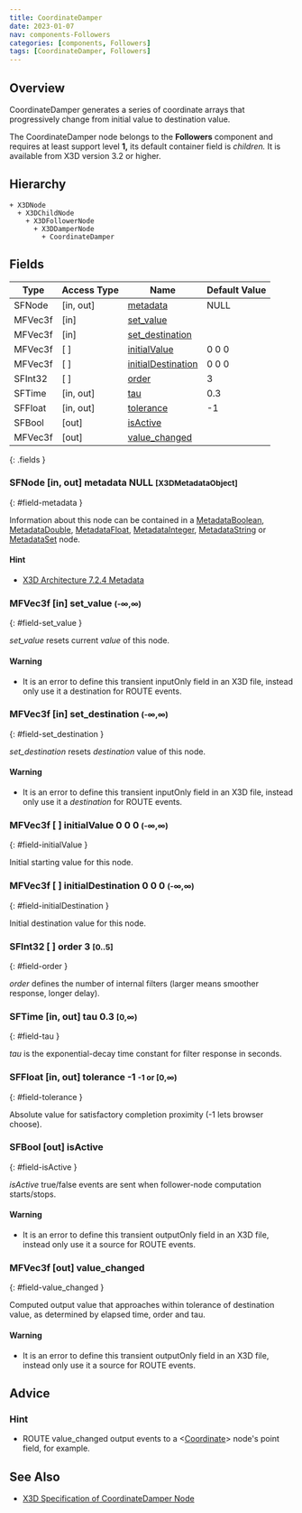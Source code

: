 ```yaml
---
title: CoordinateDamper
date: 2023-01-07
nav: components-Followers
categories: [components, Followers]
tags: [CoordinateDamper, Followers]
---
```

<style>
.post h3 {
  word-spacing: 0.2em;
}
</style>

## Overview

CoordinateDamper generates a series of coordinate arrays that progressively change from initial value to destination value.

The CoordinateDamper node belongs to the **Followers** component and requires at least support level **1,** its default container field is *children.* It is available from X3D version 3.2 or higher.

## Hierarchy

```
+ X3DNode
  + X3DChildNode
    + X3DFollowerNode
      + X3DDamperNode
        + CoordinateDamper
```

## Fields

| Type | Access Type | Name | Default Value |
| ---- | ----------- | ---- | ------------- |
| SFNode | [in, out] | [metadata](#field-metadata) | NULL  |
| MFVec3f | [in] | [set_value](#field-set_value) |  |
| MFVec3f | [in] | [set_destination](#field-set_destination) |  |
| MFVec3f | [ ] | [initialValue](#field-initialValue) | 0 0 0  |
| MFVec3f | [ ] | [initialDestination](#field-initialDestination) | 0 0 0  |
| SFInt32 | [ ] | [order](#field-order) | 3  |
| SFTime | [in, out] | [tau](#field-tau) | 0.3  |
| SFFloat | [in, out] | [tolerance](#field-tolerance) | -1  |
| SFBool | [out] | [isActive](#field-isActive) |  |
| MFVec3f | [out] | [value_changed](#field-value_changed) |  |
{: .fields }

### SFNode [in, out] **metadata** NULL <small>[X3DMetadataObject]</small>
{: #field-metadata }

Information about this node can be contained in a [MetadataBoolean](/x_ite/components/core/metadataboolean/), [MetadataDouble](/x_ite/components/core/metadatadouble/), [MetadataFloat](/x_ite/components/core/metadatafloat/), [MetadataInteger](/x_ite/components/core/metadatainteger/), [MetadataString](/x_ite/components/core/metadatastring/) or [MetadataSet](/x_ite/components/core/metadataset/) node.

#### Hint

- [X3D Architecture 7.2.4 Metadata](https://www.web3d.org/specifications/X3Dv4/ISO-IEC19775-1v4-IS/Part01/components/core.html#Metadata)

### MFVec3f [in] **set_value** <small>(-∞,∞)</small>
{: #field-set_value }

*set_value* resets current *value* of this node.

#### Warning

- It is an error to define this transient inputOnly field in an X3D file, instead only use it a destination for ROUTE events.

### MFVec3f [in] **set_destination** <small>(-∞,∞)</small>
{: #field-set_destination }

*set_destination* resets *destination* value of this node.

#### Warning

- It is an error to define this transient inputOnly field in an X3D file, instead only use it a *destination* for ROUTE events.

### MFVec3f [ ] **initialValue** 0 0 0 <small>(-∞,∞)</small>
{: #field-initialValue }

Initial starting value for this node.

### MFVec3f [ ] **initialDestination** 0 0 0 <small>(-∞,∞)</small>
{: #field-initialDestination }

Initial destination value for this node.

### SFInt32 [ ] **order** 3 <small>[0..5]</small>
{: #field-order }

*order* defines the number of internal filters (larger means smoother response, longer delay).

### SFTime [in, out] **tau** 0.3 <small>[0,∞)</small>
{: #field-tau }

*tau* is the exponential-decay time constant for filter response in seconds.

### SFFloat [in, out] **tolerance** -1 <small>-1 or [0,∞)</small>
{: #field-tolerance }

Absolute value for satisfactory completion proximity (-1 lets browser choose).

### SFBool [out] **isActive**
{: #field-isActive }

*isActive* true/false events are sent when follower-node computation starts/stops.

#### Warning

- It is an error to define this transient outputOnly field in an X3D file, instead only use it a source for ROUTE events.

### MFVec3f [out] **value_changed**
{: #field-value_changed }

Computed output value that approaches within tolerance of destination value, as determined by elapsed time, order and tau.

#### Warning

- It is an error to define this transient outputOnly field in an X3D file, instead only use it a source for ROUTE events.

## Advice

### Hint

- ROUTE value_changed output events to a \<[Coordinate](/x_ite/components/rendering/coordinate/)\> node's point field, for example.

## See Also

- [X3D Specification of CoordinateDamper Node](https://www.web3d.org/documents/specifications/19775-1/V4.0/Part01/components/followers.html#CoordinateDamper)
